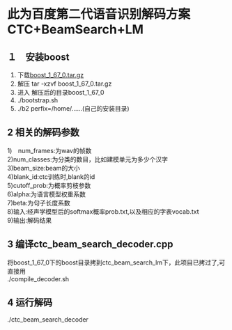 此为百度第二代语音识别解码方案 CTC+BeamSearch+LM
===============================================

１　安装boost<br>
-------------
  1) 下载[boost_1_67_0.tar.gz](https://dl.bintray.com/boostorg/release/1.67.0/source/boost_1_67_0.tar.gz)<br>
  2) 解压 tar -xzvf boost_1_67_0.tar.gz<br>
  3) 进入 解压后的目录boost_1_67_0<br>
  4) ./bootstrap.sh<br>
  5) ./b2 perfix=/home/……(自己的安装目录)<br>

2 相关的解码参数<br>
-------------
  1)　num_frames:为wav的帧数<br>
  2)num_classes:为分类的数目，比如建模单元为多少个汉字<br>
  3)beam_size:beam的大小<br>
  4)blank_id:ctc训练时,blank的id<br>
  5)cutoff_prob:为概率剪枝参数<br>
  6)alpha:为语言模型权重系数<br>
  7)beta:为句子长度系数<br>
  8)输入:经声学模型后的softmax概率prob.txt,以及相应的字表vocab.txt<br>
  9)输出:解码结果<br>

3 编译ctc_beam_search_decoder.cpp<br>
---------------------------------
  将boost_1_67_0下的boost目录拷到ctc_beam_search_lm下，此项目已拷过了,可直接用<br>
  ./compile_decoder.sh<br>

4 运行解码<br>
----------
./ctc_beam_search_decoder
